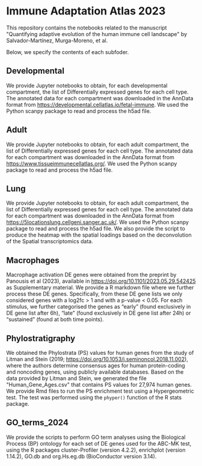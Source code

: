 # Immune Adaptation Atlas 2023
This repository contains the notebooks related to the manuscript "Quantifying adaptive evolution of the human immune cell landscape" by Salvador-Martínez, Murga-Moreno, et al.

Below, we specify the contents of each subfoder.

## Developmental

We provide Jupyter notebooks to obtain, for each developmental compartment, the list of Differentially expressed genes for each cell type.
The annotated data for each compartment was downloaded in the AnnData format from https://developmental.cellatlas.io/fetal-immune.
We used the Python scanpy package to read and process the h5ad file.

## Adult

We provide Jupyter notebooks to obtain, for each adult compartment, the list of Differentially expressed genes for each cell type.
The annotated data for each compartment was downloaded in the AnnData format from https://www.tissueimmunecellatlas.org/.
We used the Python scanpy package to read and process the h5ad file.

## Lung 

We provide Jupyter notebooks to obtain, for each adult compartment, the list of Differentially expressed genes for each cell type.
The annotated data for each compartment was downloaded in the AnnData format from https://5locationslung.cellgeni.sanger.ac.uk/.
We used the Python scanpy package to read and process the h5ad file.
We also provide the script to produce the heatmap with the spatial loadings based on the deconvolution of the Spatial transcriptomics data.

## Macrophages

Macrophage activation DE genes were obtained from the preprint by Panousis et al (2023), available in https://doi.org/10.1101/2023.05.29.542425 as Supplementary material.
We provide a R markdown file where we further process these DE genes. Specifically, from these DE gene lists we only considered genes with a log2fc > 1 and with a p-value < 0.05.
For each stimulus, we further categorised the genes as “early” (found exclusively in DE gene list after 6h), “late” (found exclusively in DE gene list after 24h) or “sustained” (found at both time points).

## Phylostratigraphy

We obtained the Phylostrata (PS) values for human genes from the study of Litman and Stein (2019; https://doi.org/10.1053/j.seminoncol.2018.11.002), where the authors determine consensus ages for human protein-coding and noncoding genes, using publicly available databases. Based on the data provided by Litman and Stein, we generated the file "Human_Gene_Ages.csv" that contains PS values for 27,974 human genes. We provide Rmd files to run the PS enrichment test using a Hypergeometric test. The test was performed using the `phyper()` function of the R stats package.

## GO_terms_2024

We provide the scripts to perform GO term analyses using the Biological Process (BP) ontology for each set of DE genes used for the ABC-MK test, using the R packages cluster-Profiler (version 4.2.2), enrichplot (version 1.14.2), GO.db and org.Hs.eg.db (BioConductor version 3.14).
